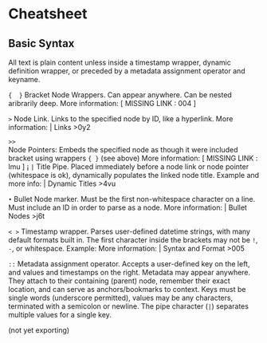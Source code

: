  

# Cheatsheet



## Basic Syntax

All text is plain content unless inside a timestamp wrapper, dynamic definition wrapper, or preceded by a metadata assignment operator and keyname.

`{  }`
Bracket Node Wrappers. Can appear anywhere. Can be nested aribrarily deep.
More information: [ MISSING LINK : 004 ] 

`>`
Node Link. Links to the specified node by ID, like a hyperlink. 
More information: | Links >0y2

`>>`		
Node Pointers: Embeds the specified node as though it were included bracket using wrappers `{ }` (see above)
More information: [ MISSING LINK : lmu ] 
¡
`|`
Title Pipe. Placed immediately before a node link or node pointer (whitespace is ok), dynamically populates the linked node title.
Example and more info: | Dynamic Titles >4vu

`•`
Bullet Node marker. Must be the first non-whitespace character on a line. Must include an ID in order to parse as a node.
More information: | Bullet Nodes >j6t

`< >`
Timestamp wrapper. Parses user-defined datetime strings, with many default formats built in.
The first character inside the brackets may not be `!`, `-`, or whitespace.
Example: 
More information: | Syntax and Format >005

`::`
Metadata assignment operator. Accepts a user-defined key on the left, and values and timestamps on the right.
Metadata may appear anywhere. They attach to their containing (parent) node, remember their exact location, and can serve as anchors/bookmarks to context. Keys must be single words (underscore permitted), values may be any characters, terminated with a semicolon or newline. The pipe character (`|`) separates multiple values for a single key.


(not yet exporting) 